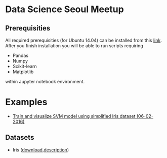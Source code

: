 # Data Science Seoul Meetup

## Prerequisities
All required prerequisities (for Ubuntu 14.04) can be installed from this [link](http://bikulov.org/blog/2015/11/07/install-jupyter-notebook-and-scientific-environment-in-ubuntu-14-dot-04-with-python-3/).
After you finish installation you will be able to run scripts requiring

* Pandas
* Numpy
* Scikit-learn
* Matplotlib

within Jupyter notebook environment.

# Examples
* [Train and visualize SVM model using simplified Iris dataset (06-02-2016)](https://github.com/martinkersner/data-science-seoul-meetup/blob/master/06-02-2016/SVM_iris.ipynb)

## Datasets
* Iris ([download](https://archive.ics.uci.edu/ml/datasets/Iris),[description](https://en.wikipedia.org/wiki/Iris_flower_data_set))
